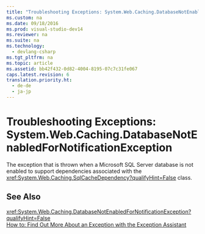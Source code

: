 ```yaml
---
title: "Troubleshooting Exceptions: System.Web.Caching.DatabaseNotEnabledForNotificationException"
ms.custom: na
ms.date: 09/18/2016
ms.prod: visual-studio-dev14
ms.reviewer: na
ms.suite: na
ms.technology: 
  - devlang-csharp
ms.tgt_pltfrm: na
ms.topic: article
ms.assetid: bb42f432-0d82-4004-8195-07c7c31fe067
caps.latest.revision: 6
translation.priority.ht: 
  - de-de
  - ja-jp
---
```

# Troubleshooting Exceptions: System.Web.Caching.DatabaseNotEnabledForNotificationException
The exception that is thrown when a Microsoft SQL Server database is not enabled to support dependencies associated with the <xref:System.Web.Caching.SqlCacheDependency?qualifyHint=False> class.  
  
## See Also  
 <xref:System.Web.Caching.DatabaseNotEnabledForNotificationException?qualifyHint=False>   
 [How to: Find Out More About an Exception with the Exception Assistant](../Topic/How%20to:%20Use%20the%20Exception%20Assistant.md)